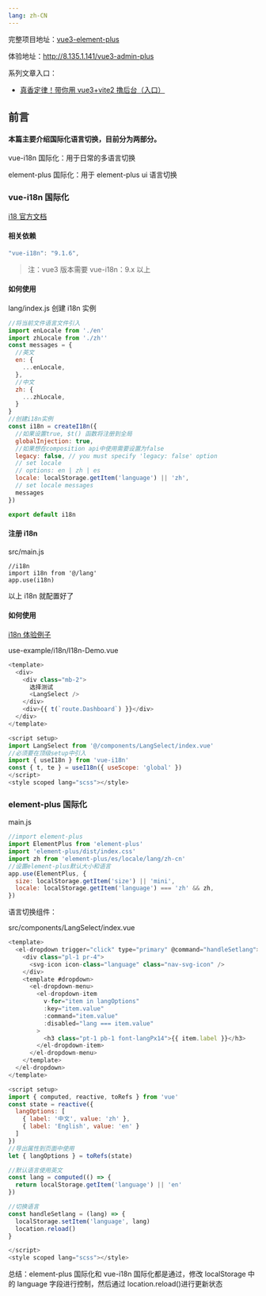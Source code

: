 ```yaml
---
lang: zh-CN
---
```


完整项目地址：[vue3-element-plus](https://github.com/jzfai/vue3-admin-plus.git)

体验地址：http://8.135.1.141/vue3-admin-plus

系列文章入口：

- [真香定律！带你用 vue3+vite2 撸后台（入口）](https://juejin.cn/post/7036302298435289095)

## 前言

#### 本篇主要介绍国际化语言切换，目前分为两部分。

vue-i18n 国际化：用于日常的多语言切换

element-plus 国际化：用于 element-plus ui 语言切换

### vue-i18n 国际化

[i18 官方文档](https://vue-i18n.intlify.dev/api/injection.html)

#### 相关依赖

```javascript
"vue-i18n": "9.1.6",
```

> 注：vue3 版本需要 vue-i18n：9.x 以上

#### 如何使用

lang/index.js 创建 i18n 实例

```javascript
//将当前文件语言文件引入
import enLocale from './en'
import zhLocale from './zh''
const messages = {
  //英文
  en: {
    ...enLocale,
  },
  //中文
  zh: {
    ...zhLocale,
  }
}
//创建i18n实例
const i18n = createI18n({
  //如果设置true, $t() 函数将注册到全局
  globalInjection: true,
  //如果想在composition api中使用需要设置为false
  legacy: false, // you must specify 'legacy: false' option
  // set locale
  // options: en | zh | es
  locale: localStorage.getItem('language') || 'zh',
  // set locale messages
  messages
})

export default i18n
```

#### 注册 i18n

src/main.js

```
//i18n
import i18n from '@/lang'
app.use(i18n)
```

以上 i18n 就配置好了

#### 如何使用

[i18n 体验例子](http://8.135.1.141/vue3-admin-plus/#/use-example/i18n-demo)

use-example/i18n/I18n-Demo.vue

```javascript
<template>
  <div>
    <div class="mb-2">
      选择测试
      <LangSelect />
    </div>
    <div>{{ t(`route.Dashboard`) }}</div>
  </div>
</template>

<script setup>
import LangSelect from '@/components/LangSelect/index.vue'
//必须要在顶级setup中引入
import { useI18n } from 'vue-i18n'
const { t, te } = useI18n({ useScope: 'global' })
</script>
<style scoped lang="scss"></style>
```

### element-plus 国际化

main.js

```javascript
//import element-plus
import ElementPlus from 'element-plus'
import 'element-plus/dist/index.css'
import zh from 'element-plus/es/locale/lang/zh-cn'
//设置element-plus默认大小和语言
app.use(ElementPlus, {
  size: localStorage.getItem('size') || 'mini',
  locale: localStorage.getItem('language') === 'zh' && zh,
})
```

语言切换组件：

src/components/LangSelect/index.vue

```javascript
<template>
  <el-dropdown trigger="click" type="primary" @command="handleSetlang">
    <div class="pl-1 pr-4">
      <svg-icon icon-class="language" class="nav-svg-icon" />
    </div>
    <template #dropdown>
      <el-dropdown-menu>
        <el-dropdown-item
          v-for="item in langOptions"
          :key="item.value"
          :command="item.value"
          :disabled="lang === item.value"
        >
          <h3 class="pt-1 pb-1 font-langPx14">{{ item.label }}</h3>
        </el-dropdown-item>
      </el-dropdown-menu>
    </template>
  </el-dropdown>
</template>

<script setup>
import { computed, reactive, toRefs } from 'vue'
const state = reactive({
  langOptions: [
    { label: '中文', value: 'zh' },
    { label: 'English', value: 'en' }
  ]
})
//导出属性到页面中使用
let { langOptions } = toRefs(state)

//默认语言使用英文
const lang = computed(() => {
  return localStorage.getItem('language') || 'en'
})

//切换语言
const handleSetlang = (lang) => {
  localStorage.setItem('language', lang)
  location.reload()
}

</script>
<style scoped lang="scss"></style>
```

总结：element-plus 国际化和 vue-i18n 国际化都是通过，修改 localStorage 中的 language 字段进行控制，然后通过 location.reload()进行更新状态
